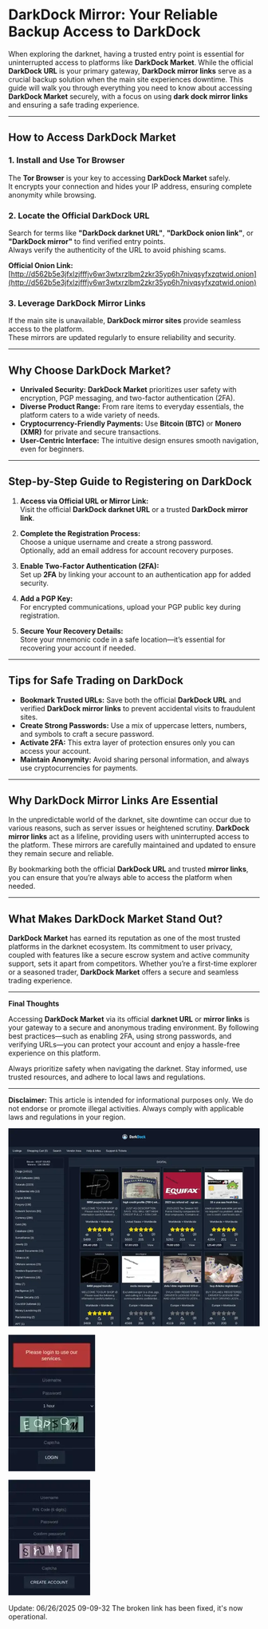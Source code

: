 # DarkDock Mirror: Your Reliable Backup Access to DarkDock  

When exploring the darknet, having a trusted entry point is essential for uninterrupted access to platforms like **DarkDock Market**. While the official **DarkDock URL** is your primary gateway, **DarkDock mirror links** serve as a crucial backup solution when the main site experiences downtime. This guide will walk you through everything you need to know about accessing **DarkDock Market** securely, with a focus on using **dark dock mirror links** and ensuring a safe trading experience.  

---

## How to Access DarkDock Market  

### 1. **Install and Use Tor Browser**  
The **Tor Browser** is your key to accessing **DarkDock Market** safely.  
It encrypts your connection and hides your IP address, ensuring complete anonymity while browsing.  

### 2. **Locate the Official DarkDock URL**  
Search for terms like **"DarkDock darknet URL"**, **"DarkDock onion link"**, or **"DarkDock mirror"** to find verified entry points.  
Always verify the authenticity of the URL to avoid phishing scams.  

**Official Onion Link:** [http://d562b5e3jfxlzjfffjv6wr3wtxrzlbm2zkr35yp6h7nivqsyfxzqtwid.onion](http://d562b5e3jfxlzjfffjv6wr3wtxrzlbm2zkr35yp6h7nivqsyfxzqtwid.onion)  

### 3. **Leverage DarkDock Mirror Links**  
If the main site is unavailable, **DarkDock mirror sites** provide seamless access to the platform.  
These mirrors are updated regularly to ensure reliability and security.  

---

## Why Choose DarkDock Market?  

- **Unrivaled Security:** **DarkDock Market** prioritizes user safety with encryption, PGP messaging, and two-factor authentication (2FA).  
- **Diverse Product Range:** From rare items to everyday essentials, the platform caters to a wide variety of needs.  
- **Cryptocurrency-Friendly Payments:** Use **Bitcoin (BTC)** or **Monero (XMR)** for private and secure transactions.  
- **User-Centric Interface:** The intuitive design ensures smooth navigation, even for beginners.  

---

## Step-by-Step Guide to Registering on DarkDock  

1. **Access via Official URL or Mirror Link:**  
Visit the official **DarkDock darknet URL** or a trusted **DarkDock mirror link**.  

2. **Complete the Registration Process:**  
Choose a unique username and create a strong password.  
Optionally, add an email address for account recovery purposes.  

3. **Enable Two-Factor Authentication (2FA):**  
Set up **2FA** by linking your account to an authentication app for added security.  

4. **Add a PGP Key:**  
For encrypted communications, upload your PGP public key during registration.  

5. **Secure Your Recovery Details:**  
Store your mnemonic code in a safe location—it’s essential for recovering your account if needed.  

---

## Tips for Safe Trading on DarkDock  

- **Bookmark Trusted URLs:** Save both the official **DarkDock URL** and verified **DarkDock mirror links** to prevent accidental visits to fraudulent sites.  
- **Create Strong Passwords:** Use a mix of uppercase letters, numbers, and symbols to craft a secure password.  
- **Activate 2FA:** This extra layer of protection ensures only you can access your account.  
- **Maintain Anonymity:** Avoid sharing personal information, and always use cryptocurrencies for payments.  

---

## Why DarkDock Mirror Links Are Essential  

In the unpredictable world of the darknet, site downtime can occur due to various reasons, such as server issues or heightened scrutiny. **DarkDock mirror links** act as a lifeline, providing users with uninterrupted access to the platform. These mirrors are carefully maintained and updated to ensure they remain secure and reliable.  

By bookmarking both the official **DarkDock URL** and trusted **mirror links**, you can ensure that you’re always able to access the platform when needed.  

---

## What Makes DarkDock Market Stand Out?  

**DarkDock Market** has earned its reputation as one of the most trusted platforms in the darknet ecosystem. Its commitment to user privacy, coupled with features like a secure escrow system and active community support, sets it apart from competitors. Whether you’re a first-time explorer or a seasoned trader, **DarkDock Market** offers a secure and seamless trading experience.  

---

**Final Thoughts**  

Accessing **DarkDock Market** via its official **darknet URL** or **mirror links** is your gateway to a secure and anonymous trading environment. By following best practices—such as enabling 2FA, using strong passwords, and verifying URLs—you can protect your account and enjoy a hassle-free experience on this platform.  

Always prioritize safety when navigating the darknet. Stay informed, use trusted resources, and adhere to local laws and regulations.  

---

**Disclaimer:** This article is intended for informational purposes only. We do not endorse or promote illegal activities. Always comply with applicable laws and regulations in your region.  

<a href="http://d562b5e3jfxlzjfffjv6wr3wtxrzlbm2zkr35yp6h7nivqsyfxzqtwid.onion"><img src="/temp/menu.webp" alt="DarkDock Market Preview" style="max-width: 100%;"></a>
  
<a href="http://d562b5e3jfxlzjfffjv6wr3wtxrzlbm2zkr35yp6h7nivqsyfxzqtwid.onion"><img src="/temp/ribbon.webp" alt="DarkDock Login" style="max-width: 100%;"></a>
  
<a href="http://d562b5e3jfxlzjfffjv6wr3wtxrzlbm2zkr35yp6h7nivqsyfxzqtwid.onion"><img src="/temp/maximized.webp" alt="DarkDock Register" style="max-width: 100%;"></a>

Update:  06/26/2025 09-09-32 The broken link has been fixed, it's now operational.